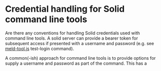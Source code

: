 # Credential handling for Solid command line tools

Are there any conventions for handling Solid credentials used with command line tools.  A solid server can provide a bearer token for subsequent access if presented with a username and password (e.g. see [meld-tool.js](/oerc-music/nin-remixer-public/blob/master/src/tools/meld_tool.js) test-login command).

A common(-ish) approach for command line tools is to provide options for supply a username and password as part of the command.  This has a



